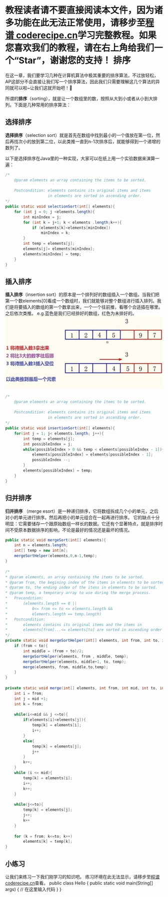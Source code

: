 <notice>教程读者请不要直接阅读本文件，因为诸多功能在此无法正常使用，请移步至[程谱 coderecipe.cn](https://coderecipe.cn/learn/5)学习完整教程。如果您喜欢我们的教程，请在右上角给我们一个“Star”，谢谢您的支持！</notice>
排序
======

在这一章，我们要学习几种在计算机算法中极其重要的排序算法，不过放轻松，AP这部分不会直接让我们写一个排序算法，因此我们只需要理解这几个算法的异同就可以啦~让我们这就开始吧！💖

所谓的**排序**（sorting），就是让一个数组里的数，按照从大到小或者从小到大排列。下面是几种常用的排序算法：

选择排序
------
**选择排序**（selection sort）就是首先在数组中找到最小的一个值放在第一位，然后再找次小的放到第二位，以此类推一直到n-1次排序后，就能够得到一个递增的数列了。

以下是选择排序在Java里的一种实现，大家可以在纸上用一个实验数据来演算一遍：
```java
/*
    @param elements an array containing the items to be sorted.
    
    Postcondition: elements contains its original items and items 
                   in elements are sorted in ascending order.
*/
public static void selectionSort(int[] elements){
    for (int j = 0; j <elements.length){
        int minIndex = j;
        for (int k = j+1; k < elements .length;k++){
            if (elements[k]<elements[minIndex])
                minIndex = k;
        }
        int temp = elements[j];
        elements[j]= elements[minIndex];
        elements[minIndex] = temp;
    }
}
```

插入排序
-----
**插入排序**（insertion sort）的原本是一个排列好的数组插入一个数组。当我们把第一个数elements[0]看成一个数组时，我们就能够对整个数组进行插入排列。我们是将要插入的数组的第一个数拿出来，一个一个往前推，看哪个合适插在哪里。之后依次类推。
e.g.蓝色是我们已经排好的数组，红色为未排好的。
![Pic1](Pic1.png)
```java
/*
    @param elements an array containing the items to be sorted.
    
    Postcondition: elements contains its original items and items 
                   in elements are sorted in ascending order.
*/
public static void insertionSort(int[] elements){
    for(int j = 1; j< elements.length; j++){
        int temp = elements[j];
        int possibleIndex = j;
        while(possibleIndex > 0 && temp < elements[possibleIndex - 1]){
            elements[possibleIndex] = elements[possibleIndex - 1];
            possibleIndex --;
        }
        elements[possibleIndex] = temp;
    }
}
```

归并排序
------
**归并排序** （merge esort）是一种递归排序，它将数组拆成几个小的单元，之后对小的单元进行排序。然后再把小的单元组合在一起再进行排序。
它的缺点十分明显：它需要储存一个跟原始数组一样长的数据。它还有个显著特点，就是排序时间不受原本数据排序的影响，不论是最好的情况还是最坏的情况。

```java
public static void mergeSort(int[] elements){
    int n = elements.length;
    int[] temp = new int[n];
    mergeSortHelper(elements,0,n-1,temp);
}

/*
* @param elements, an array containing the items to be sorted.
* @param from, the begining index of the items in elements to be sorted.
* @param to, the ending index of the itens in elements to be sorted.
* @param temp, a temporary array to use during the merge process.
*   Precondition: 
*       (elements.length == 0 || 
*           0<= from <= to <= elements.length &&
*           elements.length == temp.length)
*   Postcondition:
*       elements contains its original items and the items in 
*       elements[from]...<= elements[to] are sorted in ascending order
*/
private static void mergeSortHelper(int[] elements, int from, int to, int[] temp){
    if (from < to){
        int middle = (from + to)/2;
        mergeSortHelper(elements, from , middle, temp);
        mergeSortHelper(elements, middle+1, to, temp);
        merge(elements, from, middle,to,temp);
    }
}

private static void merge(int[] elements, int from, int mid, int to, int[] temp){
    int i = from;
    int j = mid +1;
    int k = from;
    
    while(i<=mid && j <=to){
        if(elements[i]<elements[j]){
            temp[k] = elements[i];
            i++;
        }
        else{
            temp[k] = elements[j];
            j++
        }
        k++;
    }
    while (i <= mid){
        temp[k] = elements[i];
        i++;
        k++;
    }
    
    while(j<=to){
        temp[k] = elements[j];
        j++;
        k++
    }
    
    for (k = from; k<=to; k++)
        elements[k] = temp[k];
}
```
小练习
------
让我们来练习一下我们刚学习的知识吧。
<lab lang="java" parameters="filename=Hello.java">
<notice>练习环境在此无法显示，请移步至[程谱 coderecipe.cn](https://coderecipe.cn/learn/5)查看。</notice>
public class Hello {
  public static void main(String[] args) {
      // 在这里输入代码
  }
}
</lab>

